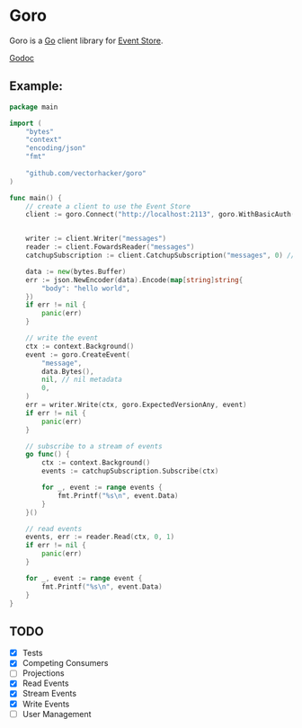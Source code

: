 Goro
====

Goro is a [Go](http://golang.org) client library for [Event Store](http://eventstore.org).

[Godoc](https://godoc.org/github.com/vectorhacker/goro)

Example:
----

```go
package main

import (
    "bytes"
    "context"
    "encoding/json"
    "fmt"
    
    "github.com/vectorhacker/goro"
)

func main() {
    // create a client to use the Event Store
    client := goro.Connect("http://localhost:2113", goro.WithBasicAuth("admin", "changeit"))


    writer := client.Writer("messages")
    reader := client.FowardsReader("messages")
    catchupSubscription := client.CatchupSubscription("messages", 0) // start from 0

    data := new(bytes.Buffer)
    err := json.NewEncoder(data).Encode(map[string]string{
        "body": "hello world",
    })
    if err != nil {
        panic(err)
    }

    // write the event
    ctx := context.Background()
    event := goro.CreateEvent(
        "message",
        data.Bytes(),
        nil, // nil metadata
        0,
    )
    err = writer.Write(ctx, goro.ExpectedVersionAny, event)
    if err != nil {
        panic(err)
    }

    // subscribe to a stream of events
    go func() {
        ctx := context.Background()
        events := catchupSubscription.Subscribe(ctx)

        for _, event := range events {
            fmt.Printf("%s\n", event.Data)
        }
    }()

    // read events
    events, err := reader.Read(ctx, 0, 1)
    if err != nil {
        panic(err)
    }

    for _, event := range event {
        fmt.Printf("%s\n", event.Data)
    }
}
```

TODO
---

- [x] Tests
- [x] Competing Consumers
- [ ] Projections
- [x] Read Events
- [x] Stream Events
- [x] Write Events
- [ ] User Management